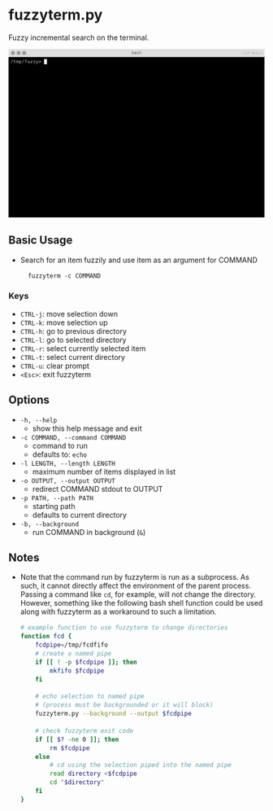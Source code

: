 fuzzyterm.py
============

Fuzzy incremental search on the terminal.

![fuzzyterm with vim](img/fuzzy-vim.gif)

Basic Usage
-----------

* Search for an item fuzzily and use item as an argument for COMMAND

        fuzzyterm -c COMMAND

### Keys

* `CTRL-j`: move selection down
* `CTRL-k`: move selection up
* `CTRL-h`: go to previous directory
* `CTRL-l`: go to selected directory
* `CTRL-r`: select currently selected item
* `CTRL-t`: select current directory
* `CTRL-u`: clear prompt
* `<Esc>`: exit fuzzyterm

Options
-------

* `-h, --help`
    * show this help message and exit
* `-c COMMAND, --command COMMAND`
    * command to run
    * defaults to: `echo`
* `-l LENGTH, --length LENGTH`
    * maximum number of items displayed in list
* `-o OUTPUT, --output OUTPUT`
    * redirect COMMAND stdout to OUTPUT
* `-p PATH, --path PATH`
    * starting path
    * defaults to current directory
* `-b, --background`
    * run COMMAND in background (`&`)

Notes
-----
* Note that the command run by fuzzyterm is run as a subprocess. As such, it
  cannot directly affect the environment of the parent process.  Passing a
  command like `cd`, for example, will not change the directory. However,
  something like the following bash shell function could be used along with
  fuzzyterm as a workaround to such a limitation.
 
    ```bash
    # example function to use fuzzyterm to change directories
    function fcd {
        fcdpipe=/tmp/fcdfifo
        # create a named pipe
        if [[ ! -p $fcdpipe ]]; then
            mkfifo $fcdpipe
        fi

        # echo selection to named pipe
        # (process must be backgrounded or it will block)
        fuzzyterm.py --background --output $fcdpipe

        # check fuzzyterm exit code
        if [[ $? -ne 0 ]]; then
            rm $fcdpipe
        else
            # cd using the selection piped into the named pipe
            read directory <$fcdpipe
            cd "$directory"
        fi
    }
    ```
